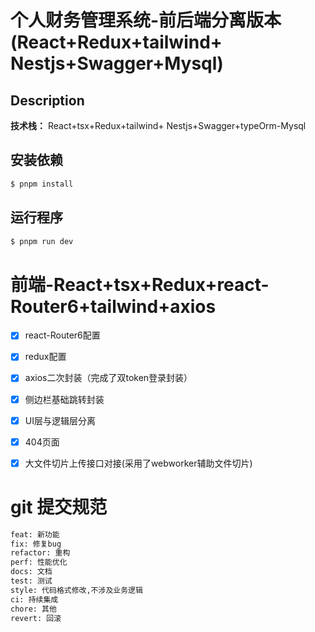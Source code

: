 # 个人财务管理系统-前后端分离版本(React+Redux+tailwind+ Nestjs+Swagger+Mysql)

## Description

**技术栈：** React+tsx+Redux+tailwind+ Nestjs+Swagger+typeOrm-Mysql

## 安装依赖

```bash
$ pnpm install
```

## 运行程序

```bash
$ pnpm run dev
```

# 前端-React+tsx+Redux+react-Router6+tailwind+axios

- [x] react-Router6配置
- [x] redux配置
- [x] axios二次封装（完成了双token登录封装）
- [x] 侧边栏基础跳转封装
- [x] UI层与逻辑层分离
- [x] 404页面
- [x] 大文件切片上传接口对接(采用了webworker辅助文件切片)


# git 提交规范
```bash
feat: 新功能
fix: 修复bug
refactor: 重构
perf: 性能优化
docs: 文档
test: 测试
style: 代码格式修改,不涉及业务逻辑
ci: 持续集成
chore: 其他
revert: 回滚
```